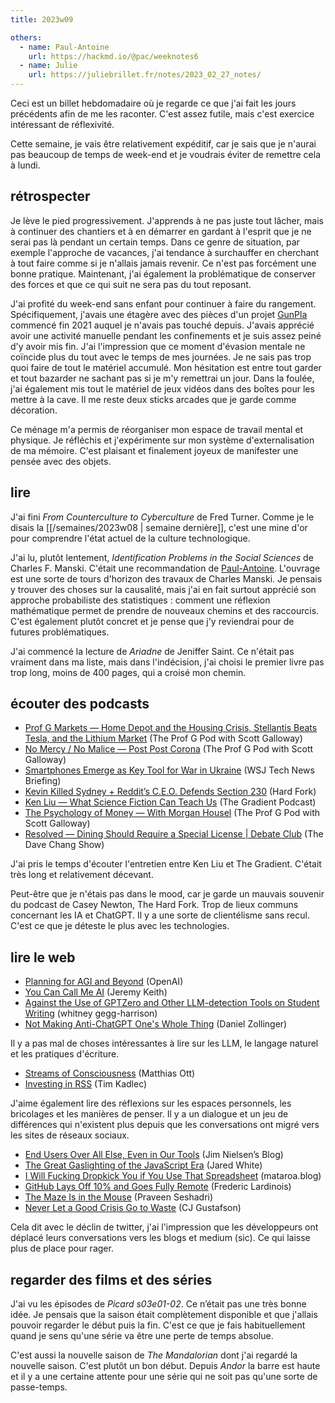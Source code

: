 ```yaml
---
title: 2023w09

others:
  - name: Paul-Antoine
    url: https://hackmd.io/@pac/weeknotes6
  - name: Julie
    url: https://juliebrillet.fr/notes/2023_02_27_notes/
---
```


Ceci est un billet hebdomadaire où je regarde ce que j'ai fait les jours précédents afin de me les raconter.
C'est assez futile, mais c'est exercice intéressant de réflexivité.

Cette semaine, je vais être relativement expéditif, car je sais que je n'aurai pas beaucoup de temps de week-end et je voudrais éviter de remettre cela à lundi.

## rétrospecter

Je lève le pied progressivement.
J'apprends à ne pas juste tout lâcher, mais à continuer des chantiers et à en démarrer en gardant à l'esprit que je ne serai pas là pendant un certain temps.
Dans ce genre de situation, par exemple l'approche de vacances, j'ai tendance à surchauffer en cherchant à tout faire comme si je n'allais jamais revenir.
Ce n'est pas forcément une bonne pratique.
Maintenant, j'ai également la problématique de conserver des forces et que ce qui suit ne sera pas du tout reposant.

J'ai profité du week-end sans enfant pour continuer à faire du rangement.
Spécifiquement, j'avais une étagère avec des pièces d'un projet [GunPla] commencé fin 2021 auquel je n'avais pas touché depuis.
J'avais apprécié avoir une activité manuelle pendant les confinements et je suis assez peiné d'y avoir mis fin.
J'ai l'impression que ce moment d'évasion mentale ne coïncide plus du tout avec le temps de mes journées.
Je ne sais pas trop quoi faire de tout le matériel accumulé.
Mon hésitation est entre tout garder et tout bazarder ne sachant pas si je m'y remettrai un jour.
Dans la foulée, j'ai également mis tout le matériel de jeux vidéos dans des boîtes pour les mettre à la cave.
Il me reste deux sticks arcades que je garde comme décoration.

Ce ménage m'a permis de réorganiser mon espace de travail mental et physique.
Je réfléchis et j'expérimente sur mon système d'externalisation de ma mémoire.
C'est plaisant et finalement joyeux de manifester une pensée avec des objets.

[GunPla]: https://gundam.fandom.com/wiki/Gunpla


## lire

J'ai fini *From Counterculture to Cyberculture* de Fred Turner.
Comme je le disais la [[/semaines/2023w08 | semaine dernière]], c'est une mine d'or pour comprendre l'état actuel de la culture technologique.

J'ai lu, plutôt lentement, *Identification Problems in the Social Sciences* de Charles F. Manski.
C'était une recommandation de [Paul-Antoine](https://mastodon.social/@pac).
L'ouvrage est une sorte de tours d'horizon des travaux de Charles Manski.
Je pensais y trouver des choses sur la causalité, mais j'ai en fait surtout apprécié son approche probabiliste des statistiques :
comment une réflexion mathématique permet de prendre de nouveaux chemins et des raccourcis.
C'est également plutôt concret et je pense que j'y reviendrai pour de futures problématiques.

J'ai commencé la lecture de *Ariadne* de Jeniffer Saint.
Ce n'était pas vraiment dans ma liste, mais dans l'indécision, j'ai choisi le premier livre pas trop long, moins de 400 pages, qui a croisé mon chemin.


## écouter des podcasts

- [Prof G Markets —  Home Depot and the Housing Crisis, Stellantis Beats Tesla, and the Lithium Market][podcast:0] (The Prof G Pod with Scott Galloway)
- [No Mercy / No Malice —  Post Post Corona][podcast:1] (The Prof G Pod with Scott Galloway)
- [Smartphones Emerge as Key Tool for War in Ukraine][podcast:2] (WSJ Tech News Briefing)
- [Kevin Killed Sydney + Reddit’s C.E.O. Defends Section 230][podcast:3] (Hard Fork)
- [Ken Liu —  What Science Fiction Can Teach Us][podcast:4] (The Gradient Podcast)
- [The Psychology of Money  — With Morgan Housel][podcast:5] (The Prof G Pod with Scott Galloway)
- [Resolved —  Dining Should Require a Special License | Debate Club][podcast:6] (The Dave Chang Show)

J'ai pris le temps d'écouter l'entretien entre Ken Liu et The Gradient.
C'était très long et relativement décevant.

Peut-être que je n'étais pas dans le mood, car je garde un mauvais souvenir du podcast de Casey Newton, The Hard Fork.
Trop de lieux communs concernant les IA et ChatGPT.
Il y a une sorte de clientélisme sans recul.
C'est ce que je déteste le plus avec les technologies.

[podcast:0]: https://share.snipd.com/episode/a0ea87b2-1a70-45a0-826d-810a2ed0fc8b
[podcast:1]: https://share.snipd.com/episode/dfe538d7-2d76-46fc-900b-9ea33ff00baa
[podcast:2]: https://share.snipd.com/episode/420a360b-a0bb-4faa-a6f5-13e659c1b771
[podcast:3]: https://share.snipd.com/episode/d7e35c02-db18-4410-b8a0-e92ca1d7ed47
[podcast:4]: https://share.snipd.com/episode/bd1c3621-128a-43d4-8b67-48cf76fb67ae
[podcast:5]: https://share.snipd.com/episode/bc9a339d-c84f-4987-83c5-81ec8364f7bc
[podcast:6]: https://share.snipd.com/episode/7d51bbe7-143e-4090-bfd8-0fd8d881e8ad


## lire le web

- [Planning for AGI and Beyond][article:0] (OpenAI)
- [You Can Call Me AI][article:17] (Jeremy Keith)
- [Against the Use of GPTZero and Other LLM-detection Tools on Student Writing][article:4] (whitney gegg-harrison)
- [Not Making Anti-ChatGPT One's Whole Thing][article:3] (Daniel Zollinger)

Il y a pas mal de choses intéressantes à lire sur les LLM, le langage naturel et les pratiques d'écriture.

- [Streams of Consciousness][article:5] (Matthias Ott)
- [Investing in RSS][article:13] (Tim Kadlec)

J'aime également lire des réflexions sur les espaces personnels, les bricolages et les manières de penser.
Il y a un dialogue et un jeu de différences qui n'existent plus depuis que les conversations ont migré vers les sites de réseaux sociaux.

- [End Users Over All Else, Even in Our Tools][article:11] (Jim Nielsen’s Blog)
- [The Great Gaslighting of the JavaScript Era][article:1] (Jared White)
- [I Will Fucking Dropkick You if You Use That Spreadsheet][article:2] (mataroa.blog)
- [GitHub Lays Off 10% and Goes Fully Remote][article:8] (Frederic Lardinois)
- [The Maze Is in the Mouse][article:10] (Praveen Seshadri)
- [Never Let a Good Crisis Go to Waste][article:14] (CJ Gustafson)

Cela dit avec le déclin de twitter, j'ai l'impression que les développeurs ont déplacé leurs conversations vers les blogs et medium (sic).
Ce qui laisse plus de place pour rager.


[article:0]: https://openai.com/blog/planning-for-agi-and-beyond/
[article:1]: https://www.spicyweb.dev/the-great-gaslighting-of-the-js-age/
[article:2]: https://ludic.mataroa.blog/blog/i-will-fucking-dropkick-you-if-you-use-that-spreadsheet/
[article:3]: https://dznz.substack.com/p/not-making-anti-chatgpt-ones-whole
[article:4]: https://writerethink.medium.com/against-the-use-of-gptzero-and-other-llm-detection-tools-on-student-writing-b876b9d1b587
[article:5]: https://matthiasott.com/notes/streams-of-consciousness
[article:6]: https://arstechnica.com/information-technology/2023/02/lastpass-hackers-infected-employees-home-computer-and-stole-corporate-vault/
[article:7]: https://stackoverflow.blog/2023/02/17/retool-internal-tool-drag-drop-low-code/
[article:8]: https://techcrunch.com/2023/02/09/github-lays-off-10-and-goes-fully-remote/
[article:9]: https://www.sspaeti.com/blog/data-orchestration-trends/
[article:10]: https://medium.com/@pravse/the-maze-is-in-the-mouse-980c57cfd61a
[article:11]: https://blog.jim-nielsen.com/2023/end-users-over-all-else/
[article:12]: https://bloodknife.com/is-it-imposter-syndrome-or-are-we-all-imposters/
[article:13]: https://timkadlec.com/remembers/2023-02-23-investing-in-rss/
[article:14]: https://www.mostlymetrics.com/p/never-let-a-good-crisis-go-to-waste
[article:15]: https://interconnected.org/home/2023/02/23/peeping
[article:16]: https://medium.com/@ElizAyer/meetings-are-the-work-9e429dde6aa3
[article:17]: https://adactio.com/journal/19899
[article:18]: https://ferd.ca/plato-s-dashboards.html
[article:19]: https://www.ursulakleguin.com/blog/65-accidental-discovery
[article:20]: https://pluralistic.net/2023/02/16/tweedledumber/


## regarder des films et des séries

J'ai vu les épisodes de *Picard s03e01-02*.
Ce n’était pas une très bonne idée.
Je pensais que la saison était complètement disponible et que j'allais pouvoir regarder le début puis la fin.
C'est ce que je fais habituellement quand je sens qu'une série va être une perte de temps absolue.

C'est aussi la nouvelle saison de *The Mandalorian* dont j'ai regardé la nouvelle saison.
C'est plutôt un bon début.
Depuis *Andor* la barre est haute et il y a une certaine attente pour une série qui ne soit pas qu'une sorte de passe-temps.
